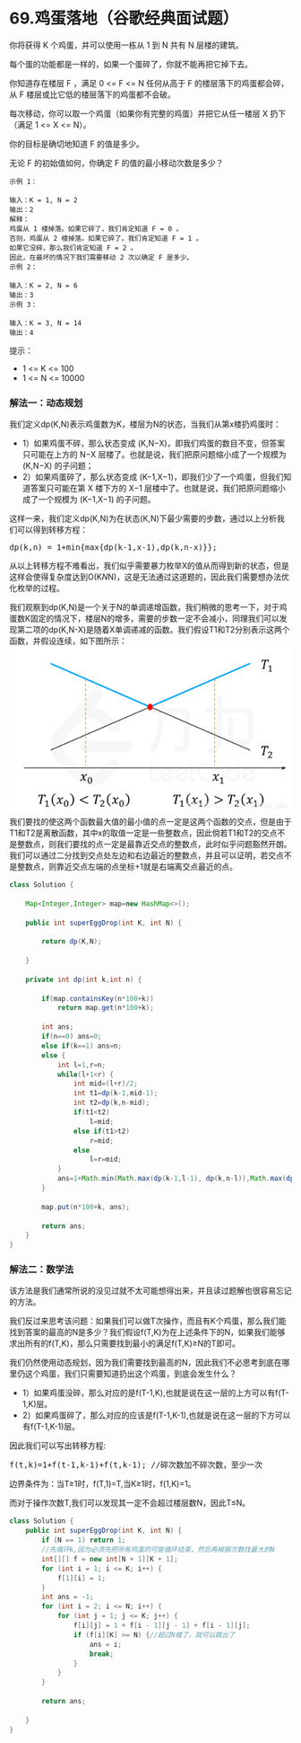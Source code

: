 # 69.鸡蛋落地（谷歌经典面试题）

你将获得 K 个鸡蛋，并可以使用一栋从 1 到 N  共有 N 层楼的建筑。

每个蛋的功能都是一样的，如果一个蛋碎了，你就不能再把它掉下去。

你知道存在楼层 F ，满足 0 <= F <= N 任何从高于 F 的楼层落下的鸡蛋都会碎，从 F 楼层或比它低的楼层落下的鸡蛋都不会破。

每次移动，你可以取一个鸡蛋（如果你有完整的鸡蛋）并把它从任一楼层 X 扔下（满足 1 <= X <= N）。

你的目标是确切地知道 F 的值是多少。

无论 F 的初始值如何，你确定 F 的值的最小移动次数是多少？
````
示例 1：

输入：K = 1, N = 2
输出：2
解释：
鸡蛋从 1 楼掉落。如果它碎了，我们肯定知道 F = 0 。
否则，鸡蛋从 2 楼掉落。如果它碎了，我们肯定知道 F = 1 。
如果它没碎，那么我们肯定知道 F = 2 。
因此，在最坏的情况下我们需要移动 2 次以确定 F 是多少。
示例 2：

输入：K = 2, N = 6
输出：3
示例 3：

输入：K = 3, N = 14
输出：4
````

提示：
- 1 <= K <= 100
- 1 <= N <= 10000

### 解法一：动态规划
我们定义dp(K,N)表示鸡蛋数为K，楼层为N的状态，当我们从第x楼扔鸡蛋时：
- 1）如果鸡蛋不碎，那么状态变成 (K,N−X)，即我们鸡蛋的数目不变，但答案只可能在上方的 N−X 层楼了。也就是说，我们把原问题缩小成了一个规模为 (K,N−X) 的子问题；
- 2）如果鸡蛋碎了，那么状态变成 (K−1,X−1)，即我们少了一个鸡蛋，但我们知道答案只可能在第 X 楼下方的 X−1 层楼中了。也就是说，我们把原问题缩小成了一个规模为 (K−1,X−1) 的子问题。

这样一来，我们定义dp(K,N)为在状态(K,N)下最少需要的步数，通过以上分析我们可以得到转移方程：
<pre>dp(k,n) = 1+min{max{dp(k-1,x-1),dp(k,n-x)}};</pre>

从以上转移方程不难看出，我们似乎需要暴力枚举X的值从而得到新的状态，但是这样会使得复杂度达到O(K*N*N)，这是无法通过这道题的，因此我们需要想办法优化枚举的过程。

我们观察到dp(K,N)是一个关于N的单调递增函数，我们稍微的思考一下，对于鸡蛋数K固定的情况下，楼层N的增多，需要的步数一定不会减小，同理我们可以发现第二项的dp(K,N-X)是随着X单调递减的函数。我们假设T1和T2分别表示这两个函数，并假设连续，如下图所示：
<img src="../images/鸡蛋落地.png"><br>
我们要找的使这两个函数最大值的最小值的点一定是这两个函数的交点，但是由于T1和T2是离散函数，其中x的取值一定是一些整数点，因此倘若T1和T2的交点不是整数点，则我们要找的点一定是最靠近交点的整数点，此时似乎问题豁然开朗。我们可以通过二分找到交点处左边和右边最近的整数点，并且可以证明，若交点不是整数点，则靠近交点左端的点坐标+1就是右端离交点最近的点。

````java
class Solution {
	
	Map<Integer,Integer> map=new HashMap<>();
	
    public int superEggDrop(int K, int N) {
    	
    	return dp(K,N);
    	
    }
    
    private int dp(int k,int n) {
    	
    	if(map.containsKey(n*100+k))
    		return map.get(n*100+k);
    	
    	int ans;
    	if(n==0) ans=0;
    	else if(k==1) ans=n;
    	else {
    		int l=1,r=n;
    		while(l+1<r) {
    			int mid=(l+r)/2;
    			int t1=dp(k-1,mid-1);
    			int t2=dp(k,n-mid);
    			if(t1<t2)
    				l=mid;
    			else if(t1>t2)
    				r=mid;
    			else
    				l=r=mid;
    		}
    		ans=1+Math.min(Math.max(dp(k-1,l-1), dp(k,n-l)),Math.max(dp(k-1,r-1), dp(k,n-r)));
    	}
    	
    	map.put(n*100+k, ans);
    	
    	return ans;
    }
}
````


### 解法二：数学法
该方法是我们通常所说的没见过就不太可能想得出来，并且读过题解也很容易忘记的方法。

我们反过来思考该问题：如果我们可以做T次操作，而且有K个鸡蛋，那么我们能找到答案的最高的N是多少？我们假设f(T,K)为在上述条件下的N，如果我们能够求出所有的f(T,K)，那么只需要找到最小的满足f(T,K)≥N的T即可。

我们仍然使用动态规划，因为我们需要找到最高的N，因此我们不必思考到底在哪里仍这个鸡蛋，我们只需要知道扔出这个鸡蛋，到底会发生什么？

- 1）如果鸡蛋没碎，那么对应的是f(T-1,K),也就是说在这一层的上方可以有f(T-1,K)层。
- 2）如果鸡蛋碎了，那么对应的应该是f(T-1,K-1),也就是说在这一层的下方可以有f(T-1,K-1)层。

因此我们可以写出转移方程:
<pre>
f(t,k)=1+f(t-1,k-1)+f(t,k-1); //碎次数加不碎次数，至少一次
</pre>
边界条件为：当T≥1时，f(T,1)=T,当K≥1时，f(1,K)=1。

而对于操作次数T,我们可以发现其一定不会超过楼层数N，因此T≤N。
````java
class Solution {
    public int superEggDrop(int K, int N) {
        if (N == 1) return 1;
        //先循环k,因为必须先把所有鸡蛋的可能循环结束，然后再根据次数找最大的N
        int[][] f = new int[N + 1][K + 1];
        for (int i = 1; i <= K; i++) {
            f[1][i] = 1;
        }
        int ans = -1;
        for (int i = 2; i <= N; i++) {
            for (int j = 1; j <= K; j++) {
                f[i][j] = 1 + f[i - 1][j - 1] + f[i - 1][j];
                if (f[i][K] >= N) {//超过N楼了，就可以跳出了
                    ans = i;
                    break;
                }
            }
        }

        return ans;

    }
}
````